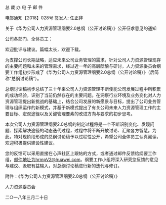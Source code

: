﻿总 裁 办 电 子 邮 件


 

电邮通知【2018】028号 签发人: 任正非

 



关于《华为公司人力资源管理纲要2.0总纲（公开讨论稿）》公开征求意见的通知

 

公司各部门、全体员工：

欢迎批评与建议。篇幅太长，欢迎下载。

为支撑公司长期战略，适应未来公司业务管理的需求，针对公司人力资源管理现存的主要问题和未来的管理需求，经过近一年的高层酝酿与研讨，人力资源委员会纲要工作组初步形成了《华为公司人力资源管理纲要2.0总纲（公开讨论稿）》（后简称“总纲讨论稿”）。

 

总纲讨论稿初步总结了三十年来公司人力资源管理不断使能公司发展过程中所积累的成功经验，识别了当前仍然存在的主要问题。在洞察行业环境及业务变化对人力资源管理提出新挑战的基础上，结合公司发展的新愿景与目标，提出了公司业务管理与组织运作的新模式，并基于新模式提出了有关公司未来人力资源管理工作的主要目标、宏观途径以及关键管理要素的改进方向与要求的初步思考。

 

本次公司人力资源管理纲要2.0总纲的制定过程将是一个不断识别变化、发现问题、探索解决途径的动态迭代过程，过程中将不断开放讨论、汇聚各方智慧。为此，特对现阶段形成的总纲讨论稿予以过程性公开，希望公司全体员工认真阅读，欢迎积极提供建设性建议。

您的反馈可以采用直接在心声社区上跟帖的方式，或者通过邮件反馈给纲要工作组，邮件地址为hrmpV2@huawei.com。纲要工作小组将深入研究您反馈的意见与建议、汲取有益输入，对总纲讨论稿进行新的迭代与修订。

 

附件：《华为公司人力资源管理纲要2.0总纲（公开讨论稿）》

 

人力资源委员会

二○一八年三月二十日